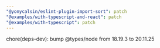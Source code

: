 ```yaml
---
"@yonycalsin/eslint-plugin-import-sort": patch
"@examples/with-typescript-and-react": patch
"@examples/with-typescript": patch
---
```


chore(deps-dev): bump @types/node from 18.19.3 to 20.11.25
